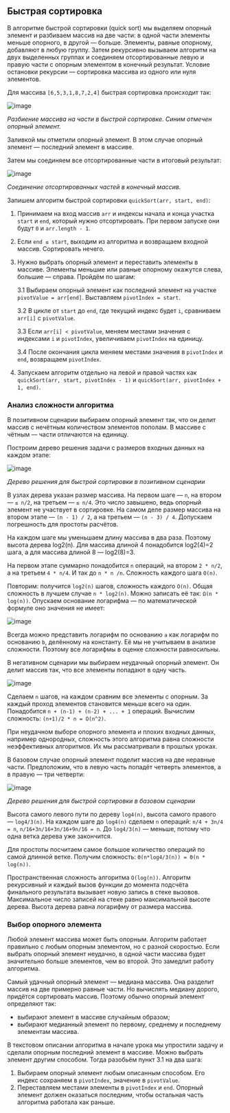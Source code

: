 ## Быстрая сортировка

В алгоритме быстрой сортировки (quick sort) мы выделяем опорный элемент и разбиваем массив на две части: в одной части элементы меньше опорного, в другой –– больше. Элементы, равные опорному, добавляют в любую группу. Затем рекурсивно вызываем алгоритм на двух выделенных группах и соединяем отсортированные левую и правую части с опорным элементом в конечный результат. Условие остановки рекурсии –– сортировка массива из одного или нуля элементов.

Для массива `[6,5,3,1,8,7,2,4]` быстрая сортировка происходит так:

![image](https://pictures.s3.yandex.net/resources/S1_03_06_fastsorting_1_1592472427.png)

_Разбиение массива на части в быстрой сортировке. Синим отмечен опорный элемент._

Заливкой мы отметили опорный элемент. В этом случае опорный элемент –– последний элемент в массиве.

Затем мы соединяем все отсортированные части в итоговый результат:

![image](https://pictures.s3.yandex.net/resources/S1_03_07_fastsorting_1_1592472473.png)

_Соединение отсортированных частей в конечный массив._

Запишем алгоритм быстрой сортировки `quickSort(arr, start, end)`:

1.  Принимаем на вход массив `arr` и индексы начала и конца участка `start` и `end`, который нужно отсортировать. При первом запуске они будут `0` и `arr.length - 1`.
2.  Если `end ≤ start`, выходим из алгоритма и возвращаем входной массив. Сортировать нечего.
3.  Нужно выбрать опорный элемент и переставить элементы в массиве. Элементы меньшие или равные опорному окажутся слева, большие — справа. Пройдём по шагам:
    
    3.1 Выбираем опорный элемент как последний элемент на участке `pivotValue = arr[end]`. Выставляем `pivotIndex = start`.
    
    3.2 В цикле от `start` до `end`, где текущий индекс будет `i`, сравниваем `arr[i]` с `pivotValue`.
    
    3.3 Если `arr[i] < pivotValue`, меняем местами значения с индексами `i` и `pivotIndex`, увеличиваем `pivotIndex` на единицу.
    
    3.4 После окончания цикла меняем местами значения в `pivotIndex` и `end`, возвращаем `pivotIndex`.
    
4.  Запускаем алгоритм отдельно на левой и правой частях как `quickSort(arr, start, pivotIndex - 1)` и `quickSort(arr, pivotIndex + 1, end)`.
    

### Анализ сложности алгоритма

В позитивном сценарии выбираем опорный элемент так, что он делит массив с нечётным количеством элементов пополам. В массиве с чётным –– части отличаются на единицу.

Построим дерево решения задачи с размеров входных данных на каждом этапе:

![image](https://pictures.s3.yandex.net/resources/S1_03_08_positivefastsorting_1_1592472717.png)

_Дерево решения для быстрой сортировки в позитивном сценарии_

В узлах дерева указан размер массива. На первом шаге — `n`, на втором — `≤ n/2`, на третьем — `≤ n/4`. Это число завышено, ведь опорный элемент не участвует в сортировке. На самом деле размер массива на втором этапе — `(n - 1) / 2`, а на третьем — `(n - 3) / 4`. Допускаем погрешность для простоты расчётов.

На каждом шаге мы уменьшаем длину массива в два раза. Поэтому высота дерева log2(n). Для массива длиной 4 понадобится log2(4)=2 шага, а для массива длиной 8 — log2(8)=3.

На первом этапе суммарно понадобится `n` операций, на втором `2 * n/2`, а на третьем `4 * n/4`. И так до `n * n /n`. Сложность каждого шага `О(n)`.

Повторим: получится `log2(n)` шагов, сложность каждого `О(n)`. Общая сложность в лучшем случае `n * log2(n)`. Можно записать её так: `Ω(n * log(n))`. Опускаем основание логарифма — по математической формуле оно значения не имеет:

![image](https://pictures.s3.yandex.net/resources/__2020-04-05__15.42.14_1_1592472748.png)

Всегда можно представить логарифм по основанию `a` как логарифм по основанию `b`, делённому на константу. Её мы не учитываем в анализе сложности. Поэтому все логарифмы в оценке сложности равносильны.

В негативном сценарии мы выбираем неудачный опорный элемент. Он делит массив так, что все элементы попадают в одну часть.

![image](https://pictures.s3.yandex.net/resources/S1_03_09_negativefastsorting_1_1592472767.png)

Сделаем `n` шагов, на каждом сравним все элементы с опорным. За каждый проход элементов становится меньше всего на один. Понадобится `n + (n-1) + (n-2) + ... + 1` операций. Вычислим сложность: `(n+1)/2 * n = O(n^2)`.

При неудачном выборе опорного элемента и плохих входных данных, например однородных, сложность этого алгоритма равна сложности неэффективных алгоритмов. Их мы рассматривали в прошлых уроках.

В базовом случае опорный элемент поделит массив на две неравные части. Предположим, что в левую часть попадёт четверть элементов, а в правую — три четверти:

![image](https://pictures.s3.yandex.net/resources/S1_03_10_basefastsorting_1_1592472786.png)

_Дерево решения для быстрой сортировки в базовом сценарии_

Высота самого левого пути по дереву `log4(n)`, высота самого правого — `log4/3(n)`. На каждом шаге до `log4(n)` сделаем `n` операций: `n/4 + 3n/4 = n`, `n/16+3n/16+3n/16+9n/16 = n`. До `log4/3(n)` — меньше, потому что одна ветка дерева уже закончится.

Для простоты посчитаем самое большое количество операций по самой длинной ветке. Получим сложность: `Θ(n*log4/3(n)) = Θ(n * log(n))`.

Пространственная сложность алгоритма `О(log(n))`. Алгоритм рекурсивный и каждый вызов функции до момента подсчёта финального результата вызывает новую запись в стеке вызовов. Максимальное число записей на стеке равно максимальной высоте дерева. Высота дерева равна логарифму от размера массива.

### Выбор опорного элемента

Любой элемент массива может быть опорным. Алгоритм работает правильно с любым опорным элементом, но с разной скоростью. Если выбрать опорный элемент неудачно, в одной части массива будет значительно больше элементов, чем во второй. Это замедлит работу алгоритма.

Самый удачный опорный элемент –– медиана массива. Она разделит массив на две примерно равные части. Но вычислять медиану дорого, придётся сортировать массив. Поэтому обычно опорный элемент определяют так:

-   выбирают элемент в массиве случайным образом;
-   выбирают медианный элемент по первому, среднему и последнему элементам массива.

В текстовом описании алгоритма в начале урока мы упростили задачу и сделали опорным последний элемент в массиве. Можно выбрать элемент другим способом. Тогда разобьём пункт 3.1 на два шага:

1.  Выбираем опорный элемент любым описанным способом. Его индекс сохраняем в `pivotIndex`, значение в `pivotValue`.
2.  Переставляем местами элементы в `pivotIndex` и `end`. Опорный элемент должен оказаться последним, чтобы остальная часть алгоритма работала как раньше.